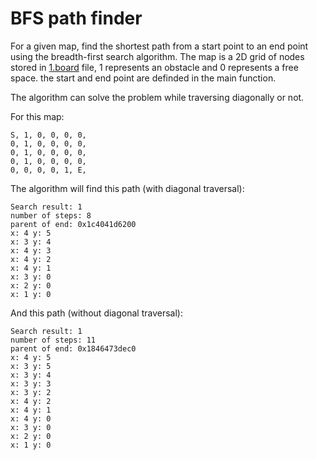 # BFS path finder
For a given map, find the shortest path from a start point to an end point using the breadth-first search algorithm. The map is a 2D grid of nodes stored in [1.board](./1.board) file, 1 represents an obstacle and 0 represents a free space. the start and end point are definded in the main function.

The algorithm can solve the problem while traversing diagonally or not.

For this map:
```
S, 1, 0, 0, 0, 0,
0, 1, 0, 0, 0, 0,
0, 1, 0, 0, 0, 0,
0, 1, 0, 0, 0, 0,
0, 0, 0, 0, 1, E,
```
The algorithm will find this path (with diagonal traversal):
```
Search result: 1
number of steps: 8
parent of end: 0x1c4041d6200
x: 4 y: 5
x: 3 y: 4
x: 4 y: 3
x: 4 y: 2
x: 4 y: 1
x: 3 y: 0
x: 2 y: 0
x: 1 y: 0
```
And this path (without diagonal traversal):
```
Search result: 1
number of steps: 11
parent of end: 0x1846473dec0
x: 4 y: 5
x: 3 y: 5
x: 3 y: 4
x: 3 y: 3
x: 3 y: 2
x: 4 y: 2
x: 4 y: 1
x: 4 y: 0
x: 3 y: 0
x: 2 y: 0
x: 1 y: 0
```